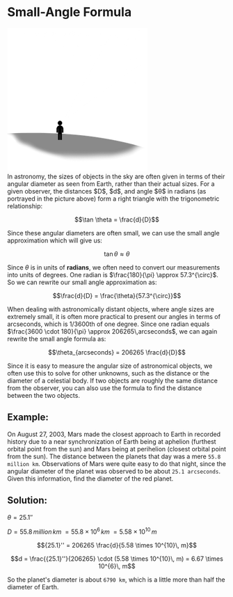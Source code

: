 Small-Angle Formula
====================
<div class='well'>
<img class='img-responsive img-rounded' style='background-color: #777' src="/static/mdcontent/angularvslinear_med.png" alt="angularvslinear">
</div>
In astronomy, the sizes of objects in the sky are often given in terms of their angular diameter as seen from Earth, rather than their actual sizes.  For a given observer, the distances $D$, $d$, and angle $θ$ in radians (as portrayed in the picture above) form a right triangle with the trigonometric relationship:

$$\tan \theta = \frac{d}{D}$$

Since these angular diameters are often small, we can use the small angle approximation which will give us:

$$\tan \theta \approx \theta $$

Since $\theta$ is in units of **radians**, we often need to convert our measurements into units of degrees.  One radian is $\frac{180}{\pi} \approx 57.3^{\circ}$. So we can rewrite our small angle approximation as:

$$\frac{d}{D} = \frac{\theta}{57.3^{\circ}}$$

When dealing with astronomically distant objects, where angle sizes are extremely small, it is often more practical to present our angles in terms of arcseconds, which is 1/3600th of one degree.  Since one radian equals $\frac{3600 \cdot 180}{\pi} \approx 206265\,arcseconds$, we can again rewrite the small angle formula as:

$$\theta_{arcseconds} = 206265 \frac{d}{D}$$

Since it is easy to measure the angular size of astronomical objects, we often use this to solve for other unknowns, such as the distance or the diameter of a celestial body.  If two objects are roughly the same distance from the observer, you can also use the formula to find the distance between the two objects.


Example:
--------

On August 27, 2003, Mars made the closest approach to Earth in recorded history due to a near synchronization of Earth being at aphelion (furthest orbital point from the sun) and Mars being at perihelion (closest orbital point from the sun). The distance between the planets that day was a mere `55.8 million km`.  Observations of Mars were quite easy to do that night, since the angular diameter of the planet was observed to be about `25.1 arcseconds`. Given this information, find the diameter of the red planet.


Solution:
---------

$\theta = {25.1}''$


$D = 55.8\,million\,km\;= 55.8 \times 10^{6}\, km\; = 5.58 \times 10^{10}\, m$


$${25.1}'' = 206265 \frac{d}{5.58 \times 10^{10}\, m}$$

$$d = \frac{{25.1}''}{206265} \cdot (5.58 \times 10^{10}\, m) = 6.67 \times 10^{6}\, m$$

So the planet's diameter is about `6790 km`, which is a little more than half the diameter of Earth.

